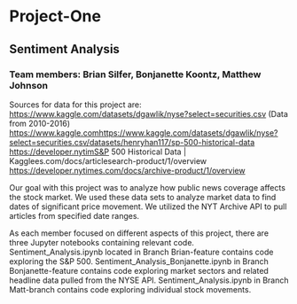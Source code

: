 # Project-One
## Sentiment Analysis
### Team members: Brian Silfer, Bonjanette Koontz, Matthew Johnson

Sources for data for this project are:
https://www.kaggle.com/datasets/dgawlik/nyse?select=securities.csv (Data from 2010-2016)
https://www.kaggle.comhttps://www.kaggle.com/datasets/dgawlik/nyse?select=securities.csv/datasets/henryhan117/sp-500-historical-data
https://developer.nytimS&P 500 Historical Data | Kagglees.com/docs/articlesearch-product/1/overview
https://developer.nytimes.com/docs/archive-product/1/overview

Our goal with this project was to analyze how public news coverage affects the stock market.
We used these data sets to analyze market data to find dates of significant price movement.
We utilized the NYT Archive API to pull articles from specified date ranges.

As each member focused on different aspects of this project, there are three Jupyter notebooks containing relevant code. Sentiment_Analysis.ipynb located in Branch Brian-feature contains code exploring the S&P 500.  Sentiment_Analysis_Bonjanette.ipynb in Branch Bonjanette-feature contains code exploring market sectors and related headline data pulled from the NYSE API. Sentiment_Analysis.ipynb in Branch Matt-branch contains code exploring individual stock movements.

